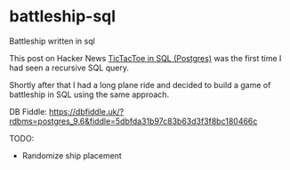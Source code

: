 # battleship-sql
Battleship written in sql

This post on Hacker News [TicTacToe in SQL (Postgres)](https://news.ycombinator.com/item?id=18120435) was the first time I had seen a recursive SQL query.

Shortly after that I had a long plane ride and decided to build a game of battleship in SQL using the same approach.

DB Fiddle: https://dbfiddle.uk/?rdbms=postgres_9.6&fiddle=5dbfda31b97c83b63d3f3f8bc180466c

TODO:
 - Randomize ship placement
